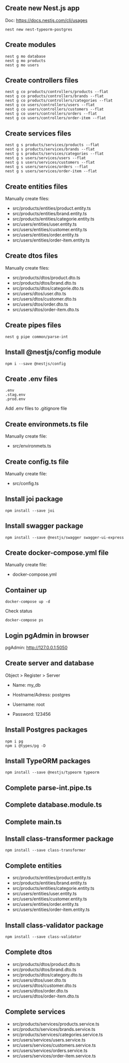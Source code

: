 ## Create new Nest.js app

Doc: https://docs.nestjs.com/cli/usages

```
nest new nest-typeorm-postgres
```

## Create modules

```
nest g mo database
nest g mo products
nest g mo users
```

## Create controllers files

```
nest g co products/controllers/products --flat
nest g co products/controllers/brands --flat
nest g co products/controllers/categories --flat
nest g co users/controllers/users --flat
nest g co users/controllers/customers --flat
nest g co users/controllers/orders --flat
nest g co users/controllers/order-item --flat
```

## Create services files

```
nest g s products/services/products --flat
nest g s products/services/brands --flat
nest g s products/services/categories --flat
nest g s users/services/users --flat
nest g s users/services/customers --flat
nest g s users/services/orders --flat
nest g s users/services/order-item --flat
```

## Create entities files

Manually create files:

- src/products/entities/product.entity.ts
- src/products/entities/brand.entity.ts
- src/products/entities/categorie.entity.ts
- src/users/entities/user.entity.ts
- src/users/entities/customer.entity.ts
- src/users/entities/order.entity.ts
- src/users/entities/order-item.entity.ts

## Create dtos files

Manually create files:

- src/products/dtos/product.dto.ts
- src/products/dtos/brand.dto.ts
- src/products/dtos/categorie.dto.ts
- src/users/dtos/user.dto.ts
- src/users/dtos/customer.dto.ts
- src/users/dtos/order.dto.ts
- src/users/dtos/order-item.dto.ts

## Create pipes files

```
nest g pipe common/parse-int
```

## Install @nestjs/config module

```
npm i --save @nestjs/config
```

## Create .env files

```
.env
.stag.env
.prod.env
```

Add .env files to .gitignore file

## Create environmets.ts file

Manually create file:

- src/environmets.ts

## Create config.ts file

Manually create file:

- src/config.ts

## Install joi package

```
npm install --save joi
```

## Install swagger package

```
npm install --save @nestjs/swagger swagger-ui-express
```

## Create docker-compose.yml file

Manually create file:

- docker-compose.yml

## Container up

```
docker-compose up -d
```

Check status

```
docker-compose ps
```

## Login pgAdmin in browser

pgAdmin: http://127.0.0.1:5050

## Create server and database

Object > Register > Server

- Name: my_db

- Hostname/Adress: postgres

- Username: root

- Password: 123456

## Install Postgres packages

```
npm i pg
npm i @types/pg -D
```

## Install TypeORM packages

```
npm install --save @nestjs/typeorm typeorm
```

## Complete parse-int.pipe.ts

## Complete database.module.ts

## Complete main.ts

## Install class-transformer package

```
npm install --save class-transformer
```

## Complete entities

- src/products/entities/product.entity.ts
- src/products/entities/brand.entity.ts
- src/products/entities/categorie.entity.ts
- src/users/entities/user.entity.ts
- src/users/entities/customer.entity.ts
- src/users/entities/order.entity.ts
- src/users/entities/order-item.entity.ts

## Install class-validator package

```
npm install --save class-validator
```

## Complete dtos

- src/products/dtos/product.dto.ts
- src/products/dtos/brand.dto.ts
- src/products/dtos/category.dto.ts
- src/users/dtos/user.dto.ts
- src/users/dtos/customer.dto.ts
- src/users/dtos/order.dto.ts
- src/users/dtos/order-item.dto.ts

## Complete services

- src/products/services/products.service.ts
- src/products/services/brands.service.ts
- src/products/services/categories.service.ts
- src/users/services/users.service.ts
- src/users/services/customers.service.ts
- src/users/services/orders.service.ts
- src/users/services/order-item.service.ts
